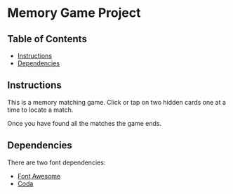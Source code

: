 # Memory Game Project

## Table of Contents

* [Instructions](#instructions)
* [Dependencies](#dependencies)

## Instructions

This is a memory matching game. Click or tap on two hidden cards one at a time to locate a match.

Once you have found all the matches the game ends.

## Dependencies

There are two font dependencies:
 - [Font Awesome](https://www.bootstrapcdn.com/fontawesome/)
 - [Coda](https://fonts.google.com/specimen/Coda)
